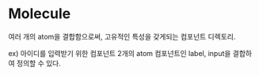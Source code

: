# Molecule

여러 개의 atom을 결합함으로써, 고유적인 특성을 갖게되는 컴포넌트 디렉토리.

ex) 아이디를 입력받기 위한 컴포넌트
2개의 atom 컴포넌트인 label, input을 결합하여 정의할 수 있다.
